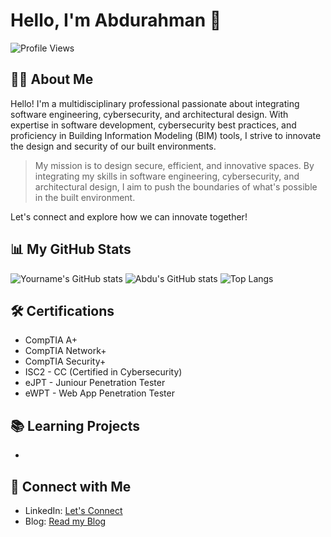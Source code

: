 # Hello, I'm Abdurahman 👋
![Profile Views](https://komarev.com/ghpvc/?username=amirasabdu)
## 👨‍💻 About Me
Hello! I'm a multidisciplinary professional passionate about integrating software engineering, cybersecurity, and architectural design. With expertise in software development, cybersecurity best practices, and proficiency in Building Information Modeling (BIM) tools, I strive to innovate the design and security of our built environments.

> My mission is to design secure, efficient, and innovative spaces. By integrating my skills in software engineering, cybersecurity, and architectural design, I aim to push the boundaries of what's possible in the built environment.

Let's connect and explore how we can innovate together!

## 📊 My GitHub Stats
![Yourname's GitHub stats](https://github-readme-streak-stats.herokuapp.com/?user=amirasabdu)
![Abdu's GitHub stats](https://github-readme-stats.vercel.app/api?username=amirasabdu&show_icons=true&theme=radical)
![Top Langs](https://github-readme-stats.vercel.app/api/top-langs/?username=amirasabdu)

## 🛠 Certifications
- CompTIA A+
- CompTIA Network+
- CompTIA Security+
- ISC2 - CC (Certified in Cybersecurity)
- eJPT - Juniour Penetration Tester
- eWPT - Web App Penetration Tester

## 📚 Learning Projects

- 

## 🤝 Connect with Me

- LinkedIn: [Let's Connect](https://www.linkedin.com/in/abdu-maha)
- Blog: [Read my Blog](https://medium.com/@archabdulrm)
